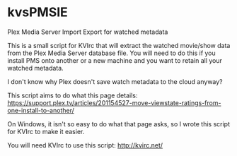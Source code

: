 # kvsPMSIE
 Plex Media Server Import Export for watched metadata

This is a small script for KVIrc that will extract the watched movie/show data from the Plex Media Server database file.
You will need to do this if you install PMS onto another or a new machine and you want to retain all your watched metadata.

I don't know why Plex doesn't save watch metadata to the cloud anyway?

This script aims to do what this page details: https://support.plex.tv/articles/201154527-move-viewstate-ratings-from-one-install-to-another/

On Windows, it isn't so easy to do what that page asks, so I wrote this script for KVIrc to make it easier.

You will need KVIrc to use this script: http://kvirc.net/
